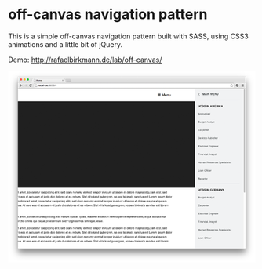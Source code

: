 # off-canvas navigation pattern

This is a simple off-canvas navigation pattern built with SASS, using CSS3 animations and a little bit of jQuery.

Demo: http://rafaelbirkmann.de/lab/off-canvas/

![Preview](https://github.com/Refugee/off-canvas/blob/master/preview.png?raw=true)